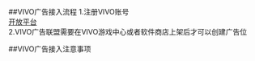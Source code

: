 ##VIVO广告接入流程
	1.注册VIVO账号  
[开放平台](https://developer.vivo.com.cn/)  
	2.VIVO广告联盟需要在VIVO游戏中心或者软件商店上架后才可以创建广告位
	








##VIVO广告接入注意事项
